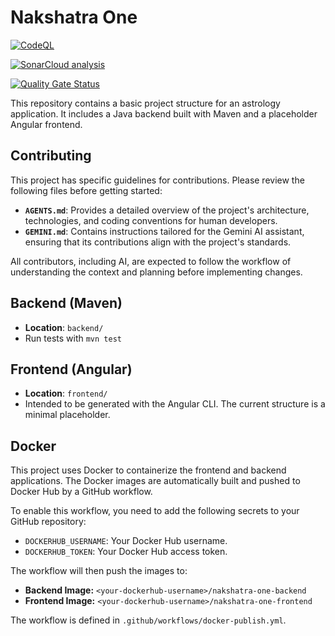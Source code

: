 # Nakshatra One

[![CodeQL](https://github.com/hashan-silva/nakshatra-one/actions/workflows/github-code-scanning/codeql/badge.svg)](https://github.com/hashan-silva/nakshatra-one/actions/workflows/github-code-scanning/codeql)

[![SonarCloud analysis](https://github.com/hashan-silva/nakshatra-one/actions/workflows/sonarcloud.yml/badge.svg)](https://github.com/hashan-silva/nakshatra-one/actions/workflows/sonarcloud.yml)

[![Quality Gate Status](https://sonarcloud.io/api/project_badges/measure?project=hashan-silva_nakshatra-one&metric=alert_status)](https://sonarcloud.io/summary/new_code?id=hashan-silva_nakshatra-one)

This repository contains a basic project structure for an astrology application.
It includes a Java backend built with Maven and a placeholder Angular frontend.

## Contributing

This project has specific guidelines for contributions. Please review the following files before getting started:

- **`AGENTS.md`**: Provides a detailed overview of the project's architecture, technologies, and coding conventions for human developers.
- **`GEMINI.md`**: Contains instructions tailored for the Gemini AI assistant, ensuring that its contributions align with the project's standards.

All contributors, including AI, are expected to follow the workflow of understanding the context and planning before implementing changes.

## Backend (Maven)
* **Location**: `backend/`
* Run tests with `mvn test`

## Frontend (Angular)
* **Location**: `frontend/`
* Intended to be generated with the Angular CLI. The current structure is a minimal placeholder.

## Docker

This project uses Docker to containerize the frontend and backend applications.
The Docker images are automatically built and pushed to Docker Hub by a GitHub workflow.

To enable this workflow, you need to add the following secrets to your GitHub repository:
- `DOCKERHUB_USERNAME`: Your Docker Hub username.
- `DOCKERHUB_TOKEN`: Your Docker Hub access token.

The workflow will then push the images to:
-   **Backend Image:** `<your-dockerhub-username>/nakshatra-one-backend`
-   **Frontend Image:** `<your-dockerhub-username>/nakshatra-one-frontend`

The workflow is defined in `.github/workflows/docker-publish.yml`.

